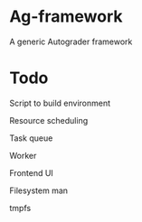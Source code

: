 Ag-framework
============

A generic Autograder framework

# Todo

Script to build environment

Resource scheduling

Task queue

Worker

Frontend UI

Filesystem man

tmpfs
